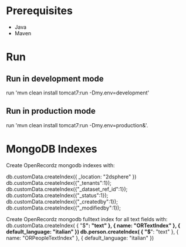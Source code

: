 # Prerequisites
- Java
- Maven

# Run 

## Run in development mode

run 'mvn clean install tomcat7:run -Dmy.env=development'

## Run in production mode

run 'mvn clean install tomcat7:run -Dmy.env=production&'.





# MongoDB Indexes
Create OpenRecordz mongodb indexes with:

db.customData.createIndex({ _location: "2dsphere" })
db.customData.createIndex({"_tenants":1});
db.customData.createIndex({"_dataset_ref_id":1});
db.customData.createIndex({"_status":1});
db.customData.createIndex({"_createdby":1});
db.customData.createIndex({"_modifiedby":1});

	
Create OpenRecordz mongodb fulltext index for all text fields with:
db.customData.createIndex( { "$**": "text" }, { name: "ORTextIndex" },  { default_language: "italian" })
db.person.createIndex( { "$**": "text" }, { name: "ORPeopleTextIndex" },  { default_language: "italian" })

     
   










